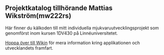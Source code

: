 ## Projektkatalog tillhörande Mattias Wikström(mw222rs)

Här finner du kälkoden till mitt individuella mjukvaruutvecklingsprojekt som genomförst inom kursen 1DV430 på Linnéuniversitetet. 

[Hoppa över till Wikin](../wiki) för mera information kring applikationen och utvecklandets framfart. 
